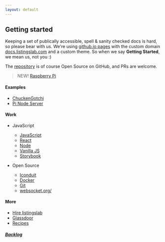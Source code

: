 ```yaml
---
layout: default
---
```


## Getting started

Keeping a set of publically accessible, spell & sanity checked docs is hard, so please bear with us. We're using [github.io pages](https://pages.github.com) with the custom domain [docs.listingslab.com](https://docs.listingslab.com) and a custom theme. So when we say __Getting Started__, we mean us, not you :)

The [repository](https://github.com/listingslab-software/docs) is of course Open Source on GitHub, and PRs are welcome.

> NEW! [Raspberry Pi](docs/tech/pi)

#### Examples

- [ChuckenGotchi](docs/examples/chuckengotchi)
- [Pi Node Server](docs/tech/pi/pi-node-server)

#### Work

- JavaScript

    - [JavaScript](docs/tech/javascript)
    - [React](docs/tech/javascript/react)
    - [Node](docs/tech/javascript/node)
    - [Vanilla JS](docs/tech/javascript/vanilla)
    - [Storybook](docs/tech/javascript/storybook)

- Open Source

    - [Iconduit](docs/iconduit)
    - [Docker](docs/tech/docker)
    - [Git](docs/tech/git/)
    - [websocket.org/](docs/socket-viewer)

#### More

- [Hire listingslab](docs/business/hire-listingslab)
- [Glassdoor](docs/business/glassdoor)
- [Recipes](docs/food)
    
##### [Backlog](docs/backlog)